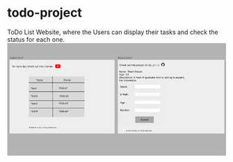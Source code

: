 # todo-project
 ToDo List Website, where the Users can display their tasks and check the status for each one.
![To-do listy wirefare](images/lab3.PNG)

